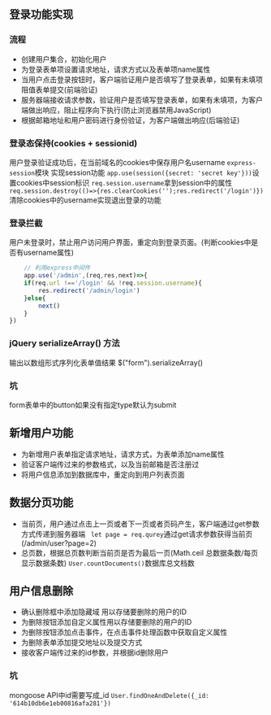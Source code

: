 ## 登录功能实现
### 流程
- 创建用户集合，初始化用户
- 为登录表单项设置请求地址，请求方式以及表单项name属性
- 当用户点击登录按钮时，客户端验证用户是否填写了登录表单，如果有未填项阻值表单提交(前端验证)
- 服务器端接收请求参数，验证用户是否填写登录表单，如果有未填项，为客户端做出响应，阻止程序向下执行(防止浏览器禁用JavaScript)
- 根据邮箱地址和用户密码进行身份验证，为客户端做出响应(后端验证)

### 登录态保持(cookies + sessionid)
用户登录验证成功后，在当前域名的cookies中保存用户名username
```express-session```模块 实现session功能
```app.use(session({secret: 'secret key'}))```设置cookies中session标识
```req.session.username```拿到session中的属性
```req.session.destroy(()=>{res.clearCookies('');res.redirect('/login')})``` 清除cookies中的username实现退出登录的功能

### 登录拦截
用户未登录时，禁止用户访问用户界面，重定向到登录页面。(判断cookies中是否有username属性)
```javascript
    // 利用express中间件
    app.use('/admin',(req,res,next)=>{
    if(req.url !=='/login' && !req.session.username){
        res.redirect('/admin/login')
    }else{
        next()
    }
})
```
### jQuery  serializeArray() 方法
输出以数组形式序列化表单值结果 $("form").serializeArray()

### 坑
form表单中的button如果没有指定type默认为submit


## 新增用户功能
- 为新增用户表单指定请求地址，请求方式，为表单添加name属性
- 验证客户端传过来的参数格式，以及当前邮箱是否注册过
- 将用户信息添加到数据库中，重定向到用户列表页面

## 数据分页功能
- 当前页，用户通过点击上一页或者下一页或者页码产生，客户端通过get参数方式传递到服务器端
   ``` let page = req.qurey```通过get请求参数获得当前页(/admin/user?page=2)
- 总页数，根据总页数判断当前页是否为最后一页(Math.ceil 总数据条数/每页显示数据条数)
    ```User.countDocuments()```数据库总文档数

## 用户信息删除
- 确认删除框中添加隐藏域 用以存储要删除的用户的ID
- 为删除按钮添加自定义属性用以存储要删除的用户的ID
- 为删除按钮添加点击事件，在点击事件处理函数中获取自定义属性
- 为删除表单添加提交地址以及提交方式
- 接收客户端传过来的id参数，并根据id删除用户

### 坑 
mongoose API中id需要写成_id ```User.findOneAndDelete({_id: '614b10db6e1eb00816afa281'})```